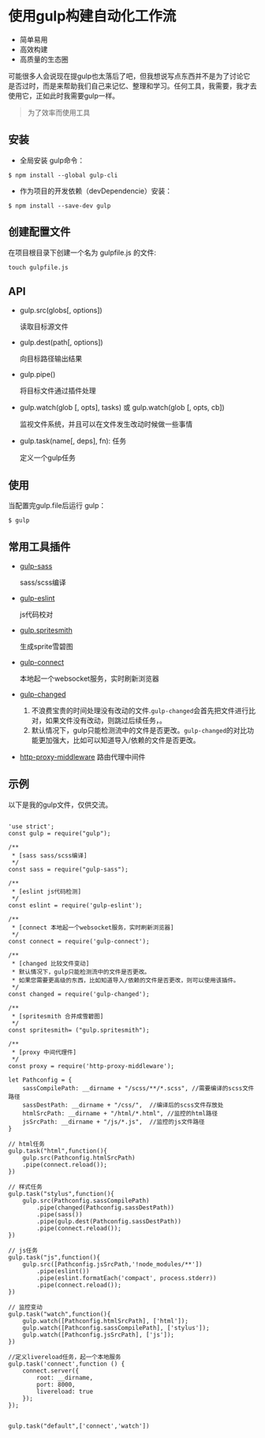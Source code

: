 # 使用gulp构建自动化工作流

+ 简单易用
+ 高效构建
+ 高质量的生态圈

可能很多人会说现在提gulp也太落后了吧，但我想说写点东西并不是为了讨论它是否过时，而是来帮助我们自己来记忆、整理和学习。任何工具，我需要，我才去使用它，正如此时我需要gulp一样。

> 为了效率而使用工具


## 安装
- 全局安装 gulp命令：

```
$ npm install --global gulp-cli
```

+ 作为项目的开发依赖（devDependencie）安装：

```
$ npm install --save-dev gulp
```

## 创建配置文件
在项目根目录下创建一个名为 gulpfile.js 的文件:

```
touch gulpfile.js
```


## API

+ gulp.src(globs[, options])

	读取目标源文件

+ gulp.dest(path[, options])

	向目标路径输出结果

+ gulp.pipe()

	将目标文件通过插件处理

+ gulp.watch(glob [, opts], tasks) 或 gulp.watch(glob [, opts, cb])

	监视文件系统，并且可以在文件发生改动时候做一些事情

+ gulp.task(name[, deps], fn): 任务

	定义一个gulp任务


## 使用
当配置完gulp.file后运行 gulp：

```
$ gulp
```

## 常用工具插件
+ [gulp-sass](https://github.com/dlmanning/gulp-sass)

	sass/scss编译

+ [gulp-eslint](https://github.com/adametry/gulp-eslint)

	js代码校对

+ [gulp.spritesmith](https://github.com/twolfson/gulp.spritesmith)

	生成sprite雪碧图

+ [gulp-connect](https://github.com/AveVlad/gulp-connect)

	本地起一个websocket服务，实时刷新浏览器

+ [gulp-changed](https://github.com/sindresorhus/gulp-changed)
	
	1. 不浪费宝贵的时间处理没有改动的文件.`gulp-changed`会首先把文件进行比对，如果文件没有改动，则跳过后续任务，。
	2. 默认情况下，gulp只能检测流中的文件是否更改。`gulp-changed`的对比功能更加强大，比如可以知道导入/依赖的文件是否更改。
	
+ [http-proxy-middleware](https://github.com/chimurai/http-proxy-middleware)
   路由代理中间件

## 示例
以下是我的gulp文件，仅供交流。

```

'use strict';
const gulp = require("gulp");

/**
 * [sass sass/scss编译]
 */
const sass = require("gulp-sass");

/**
 * [eslint js代码检测]
 */
const eslint = require('gulp-eslint');

/**
 * [connect 本地起一个websocket服务，实时刷新浏览器]
 */
const connect = require('gulp-connect');

/**
 * [changed 比较文件变动]
 * 默认情况下，gulp只能检测流中的文件是否更改。
 * 如果您需要更高级的东西，比如知道导入/依赖的文件是否更改，则可以使用该插件。
 */
const changed = require('gulp-changed');

/**
 * [spritesmith 合并成雪碧图]
 */
const spritesmith= ("gulp.spritesmith");

/**
 * [proxy 中间代理件]
 */
const proxy = require('http-proxy-middleware');

let Pathconfig = {
    sassCompilePath: __dirname + "/scss/**/*.scss", //需要编译的scss文件路径
    sassDestPath: __dirname + "/css/",  //编译后的scss文件存放处
    htmlSrcPath: __dirname + "/html/*.html", //监控的html路径
    jsSrcPath: __dirname + "/js/*.js",  //监控的js文件路径
}

// html任务
gulp.task("html",function(){
    gulp.src(Pathconfig.htmlSrcPath)
    .pipe(connect.reload());
})

// 样式任务
gulp.task("stylus",function(){
    gulp.src(Pathconfig.sassCompilePath)
        .pipe(changed(Pathconfig.sassDestPath))
        .pipe(sass())
        .pipe(gulp.dest(Pathconfig.sassDestPath))
        .pipe(connect.reload());
})

// js任务
gulp.task("js",function(){
    gulp.src([Pathconfig.jsSrcPath,'!node_modules/**'])
        .pipe(eslint())
        .pipe(eslint.formatEach('compact', process.stderr))
        .pipe(connect.reload());
})

// 监控变动
gulp.task("watch",function(){
    gulp.watch([Pathconfig.htmlSrcPath], ['html']);
    gulp.watch([Pathconfig.sassCompilePath], ['stylus']);
    gulp.watch([Pathconfig.jsSrcPath], ['js']);
})

//定义livereload任务，起一个本地服务
gulp.task('connect',function () {
    connect.server({
        root: __dirname,
        port: 8000,
        livereload: true
    });
});


gulp.task("default",['connect','watch'])
```


